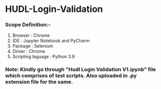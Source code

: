 # HUDL-Login-Validation

### Scope Definition:- 

1. Browser : Chrome
2. IDE : Jupyter Notebook and PyCharm
3. Package : Selenium
4. Driver : Chrome
5. Scripting laguage : Python 3.9

### Note: Kindly go through "Hudl Login Validation V1.ipynb" file which comprises of test scripts. Also uploaded in .py extension file for the same.
